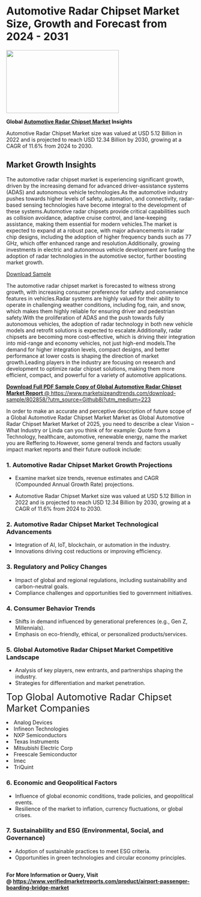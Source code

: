 <H1>Automotive Radar Chipset Market Size, Growth and Forecast from 2024 - 2031</H1><img class="aligncenter size-medium wp-image-584254" src="https://thirdeyenews.in/wp-content/uploads/2024/09/Global-Market-Research-300x168.jpeg" alt="" width="300" height="168" /><p><strong>Global&nbsp;<a href="https://www.marketsizeandtrends.com/download-sample/802858/?utm_source=Github8j?utm_medium=223">Automotive Radar Chipset Market</a> Insights</strong></p><p>Automotive Radar Chipset Market size was valued at USD 5.12 Billion in 2022 and is projected to reach USD 12.34 Billion by 2030, growing at a CAGR of 11.6% from 2024 to 2030.</p><p><h2>Market Growth Insights</h2> <p>The automotive radar chipset market is experiencing significant growth, driven by the increasing demand for advanced driver-assistance systems (ADAS) and autonomous vehicle technologies.As the automotive industry pushes towards higher levels of safety, automation, and connectivity, radar-based sensing technologies have become integral to the development of these systems.Automotive radar chipsets provide critical capabilities such as collision avoidance, adaptive cruise control, and lane-keeping assistance, making them essential for modern vehicles.The market is expected to expand at a robust pace, with major advancements in radar chip designs, including the adoption of higher frequency bands such as 77 GHz, which offer enhanced range and resolution.Additionally, growing investments in electric and autonomous vehicle development are fueling the adoption of radar technologies in the automotive sector, further boosting market growth.</p> <p><a href="#">Download Sample</a></p> <p>The automotive radar chipset market is forecasted to witness strong growth, with increasing consumer preference for safety and convenience features in vehicles.Radar systems are highly valued for their ability to operate in challenging weather conditions, including fog, rain, and snow, which makes them highly reliable for ensuring driver and pedestrian safety.With the proliferation of ADAS and the push towards fully autonomous vehicles, the adoption of radar technology in both new vehicle models and retrofit solutions is expected to escalate.Additionally, radar chipsets are becoming more cost-effective, which is driving their integration into mid-range and economy vehicles, not just high-end models.The demand for higher integration levels, compact designs, and better performance at lower costs is shaping the direction of market growth.Leading players in the industry are focusing on research and development to optimize radar chipset solutions, making them more efficient, compact, and powerful for a variety of automotive applications.</p> <p><a href="#"></p><p><span class=""><strong>Download Full PDF Sample Copy of Global Automotive Radar Chipset Market Report</strong> @ <a href="https://www.marketsizeandtrends.com/download-sample/802858/?utm_source=Github8j?utm_medium=223" target="_blank">https://www.marketsizeandtrends.com/download-sample/802858/?utm_source=Github8j?utm_medium=223</a></span></p><p>In order to make an accurate and perceptive description of future scope of a Global&nbsp;Automotive Radar Chipset Market Market as Global&nbsp;Automotive Radar Chipset Market Market of 2025, you need to describe a clear Vision &ndash; What Industry or Linda can you think of for example: Quote from a Technology, healthcare, automotive, renewable energy, name the market you are Reffering to.However, some general trends and factors usually impact market reports and their future outlook include:</p><h3>1.&nbsp;<strong>Automotive Radar Chipset Market Growth Projections</strong></h3><ul><li>Examine market size trends, revenue estimates and CAGR (Compounded Annual Growth Rate) projections.</li><li><p>Automotive Radar Chipset Market size was valued at USD 5.12 Billion in 2022 and is projected to reach USD 12.34 Billion by 2030, growing at a CAGR of 11.6% from 2024 to 2030.</p></li></ul><h3>2.&nbsp;<strong>Automotive Radar Chipset Market Technological Advancements</strong></h3><ul><li>Integration of AI, IoT, blockchain, or automation in the industry.</li><li>Innovations driving cost reductions or improving efficiency.</li></ul><h3>3.&nbsp;<strong>Regulatory and Policy Changes</strong></h3><ul><li>Impact of global and regional regulations, including sustainability and carbon-neutral goals.</li><li>Compliance challenges and opportunities tied to government initiatives.</li></ul><h3>4.&nbsp;<strong>Consumer Behavior Trends</strong></h3><ul><li>Shifts in demand influenced by generational preferences (e.g., Gen Z, Millennials).</li><li>Emphasis on eco-friendly, ethical, or personalized products/services.</li></ul><h3>5.&nbsp;<strong>Global Automotive Radar Chipset Market Competitive Landscape</strong></h3><ul><li>Analysis of key players, new entrants, and partnerships shaping the industry.</li><li>Strategies for differentiation and market penetration.</li></ul><p data-pm-slice="1 1 []"><span style="color: inherit; font-family: inherit; font-size: 25px;">Top Global Automotive Radar Chipset Market Companies</span></p><div class="" data-test-id=""><p><li>Analog Devices</li><li> Infineon Technologies</li><li> NXP Semiconductors</li><li> Texas Instruments</li><li> Mitsubishi Electric Corp</li><li> Freescale Semiconductor</li><li> Imec</li><li> TriQuint</li></p></div><h3>6.&nbsp;<strong>Economic and Geopolitical Factors</strong></h3><ul><li>Influence of global economic conditions, trade policies, and geopolitical events.</li><li>Resilience of the market to inflation, currency fluctuations, or global crises.</li></ul><h3>7.&nbsp;<strong>Sustainability and ESG (Environmental, Social, and Governance)</strong></h3><ul><li>Adoption of sustainable practices to meet ESG criteria.</li><li>Opportunities in green technologies and circular economy principles.</li></ul><h2><strong style="font-size: 14px;">For More Information or Query, Visit @&nbsp;</strong><a style="background-color: #ffffff; font-size: 14px;" href="https://www.marketsizeandtrends.com/report/automotive-radar-chipset-market/" target="_blank">https://www.verifiedmarketreports.com/product/airport-passenger-boarding-bridge-market</a></h2>